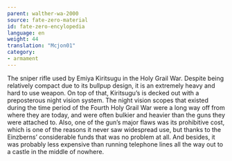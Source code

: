 ```yaml
---
parent: walther-wa-2000
source: fate-zero-material
id: fate-zero-encylopedia
language: en
weight: 44
translation: "Mcjon01"
category:
- armament
---
```


The sniper rifle used by Emiya Kiritsugu in the Holy Grail War. Despite being relatively compact due to its bullpup design, it is an extremely heavy and hard to use weapon. On top of that, Kiritsugu’s is decked out with a preposterous night vision system. The night vision scopes that existed during the time period of the Fourth Holy Grail War were a long way off from where they are today, and were often bulkier and heavier than the guns they were attached to. Also, one of the gun’s major flaws was its prohibitive cost, which is one of the reasons it never saw widespread use, but thanks to the Einzberns’ considerable funds that was no problem at all. And besides, it was probably less expensive than running telephone lines all the way out to a castle in the middle of nowhere.
